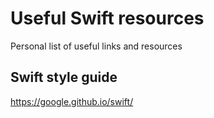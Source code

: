 # Useful Swift resources

Personal list of useful links and resources

## Swift style guide 
https://google.github.io/swift/
